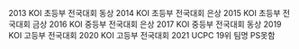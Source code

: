 2013 KOI 초등부 전국대회 동상
2014 KOI 초등부 전국대회 은상
2015 KOI 초등부 전국대회 금상
2016 KOI 중등부 전국대회 은상
2017 KOI 중등부 전국대회 동상
2019 KOI 고등부 전국대회
2020 KOI 고등부 전국대회
2021 UCPC 19위 팀명 PS못함

<!--
**gs18050/gs18050** is a ✨ _special_ ✨ repository because its `README.md` (this file) appears on your GitHub profile.

Here are some ideas to get you started:

- 🔭 I’m currently working on ...
- 🌱 I’m currently learning ...
- 👯 I’m looking to collaborate on ...
- 🤔 I’m looking for help with ...
- 💬 Ask me about ...
- 📫 How to reach me: ...
- 😄 Pronouns: ...
- ⚡ Fun fact: ...
-->
